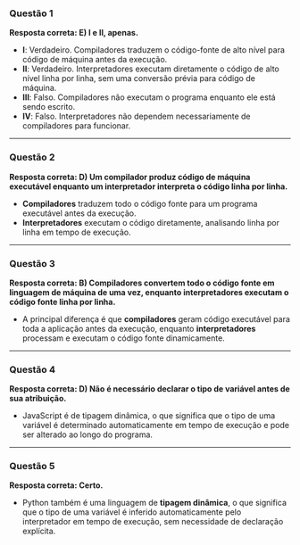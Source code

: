 ### Questão 1
**Resposta correta: E) I e II, apenas.**
- **I**: Verdadeiro. Compiladores traduzem o código-fonte de alto nível para código de máquina antes da execução.
- **II**: Verdadeiro. Interpretadores executam diretamente o código de alto nível linha por linha, sem uma conversão prévia para código de máquina.
- **III**: Falso. Compiladores não executam o programa enquanto ele está sendo escrito.
- **IV**: Falso. Interpretadores não dependem necessariamente de compiladores para funcionar.

---

### Questão 2
**Resposta correta: D) Um compilador produz código de máquina executável enquanto um interpretador interpreta o código linha por linha.**  
- **Compiladores** traduzem todo o código fonte para um programa executável antes da execução.
- **Interpretadores** executam o código diretamente, analisando linha por linha em tempo de execução.

---

### Questão 3
**Resposta correta: B) Compiladores convertem todo o código fonte em linguagem de máquina de uma vez, enquanto interpretadores executam o código fonte linha por linha.**
- A principal diferença é que **compiladores** geram código executável para toda a aplicação antes da execução, enquanto **interpretadores** processam e executam o código fonte dinamicamente.

---

### Questão 4
**Resposta correta: D) Não é necessário declarar o tipo de variável antes de sua atribuição.**
- JavaScript é de tipagem dinâmica, o que significa que o tipo de uma variável é determinado automaticamente em tempo de execução e pode ser alterado ao longo do programa.

---

### Questão 5
**Resposta correta: Certo.**
- Python também é uma linguagem de **tipagem dinâmica**, o que significa que o tipo de uma variável é inferido automaticamente pelo interpretador em tempo de execução, sem necessidade de declaração explícita.